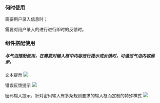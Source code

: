 

### 何时使用

需要用户录入信息时；

需要对用户录入的进行进行即时的反馈时。



### 组件搭配使用


##### 与气泡搭配使用，在需要对输入框中内容进行提示或反馈时，可通过气泡内容展示。

文本提示
<img src="https://oteam-tdesign-1258344706.cos.ap-guangzhou.myqcloud.com/site/design/%E8%BE%93%E5%85%A5%201.png"/>

错误反馈提示
<img src="https://oteam-tdesign-1258344706.cos.ap-guangzhou.myqcloud.com/site/design/%E8%BE%93%E5%85%A5%202.png"/>

密码输入提示，针对密码输入有多条规则要求的输入框而定制的特殊样式
<img src="https://oteam-tdesign-1258344706.cos.ap-guangzhou.myqcloud.com/site/design/%E8%BE%93%E5%85%A5%203.png"/>







